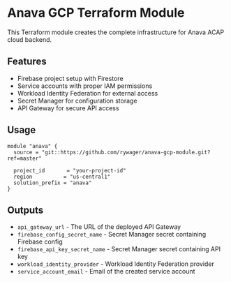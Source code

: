 # Anava GCP Terraform Module

This Terraform module creates the complete infrastructure for Anava ACAP cloud backend.

## Features

- Firebase project setup with Firestore
- Service accounts with proper IAM permissions
- Workload Identity Federation for external access
- Secret Manager for configuration storage
- API Gateway for secure API access

## Usage

```hcl
module "anava" {
  source = "git::https://github.com/rywager/anava-gcp-module.git?ref=master"
  
  project_id       = "your-project-id"
  region          = "us-central1"
  solution_prefix = "anava"
}
```

## Outputs

- `api_gateway_url` - The URL of the deployed API Gateway
- `firebase_config_secret_name` - Secret Manager secret containing Firebase config
- `firebase_api_key_secret_name` - Secret Manager secret containing API key
- `workload_identity_provider` - Workload Identity Federation provider
- `service_account_email` - Email of the created service account